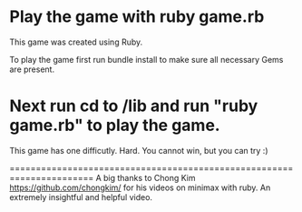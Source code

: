 Play the game with ruby game.rb
===============================

This game was created using Ruby.

To play the game first run bundle install to make sure all necessary Gems are present.

Next run cd to /lib and run "ruby game.rb" to play the game.
===============================================================
This game has one difficutly. Hard. You cannot win, but you can try :)

======================================================================
A big thanks to Chong Kim https://github.com/chongkim/ for his 
videos on minimax with ruby. An extremely insightful and helpful video.






